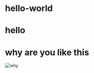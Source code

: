﻿# hello-world
# hello 
# why are you like this
![why](https://user-images.githubusercontent.com/25014150/215259183-556f3ca1-0bb2-4206-a8f7-cd5a3516716e.jpeg)
